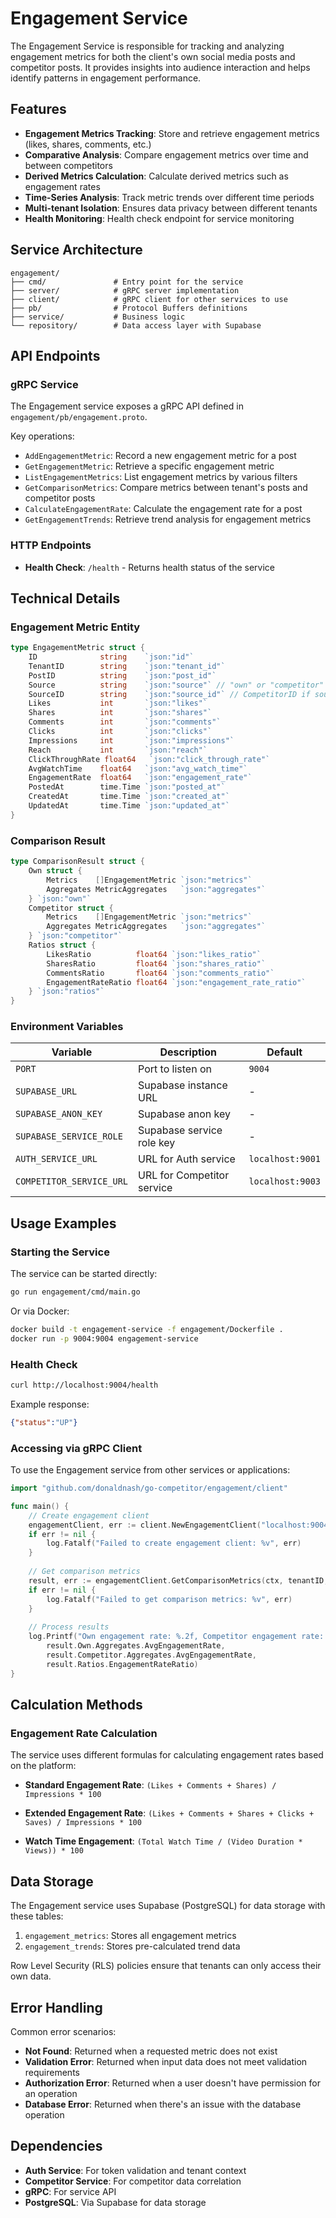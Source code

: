 # Engagement Service

The Engagement Service is responsible for tracking and analyzing engagement metrics for both the client's own social media posts and competitor posts. It provides insights into audience interaction and helps identify patterns in engagement performance.

## Features

- **Engagement Metrics Tracking**: Store and retrieve engagement metrics (likes, shares, comments, etc.)
- **Comparative Analysis**: Compare engagement metrics over time and between competitors
- **Derived Metrics Calculation**: Calculate derived metrics such as engagement rates
- **Time-Series Analysis**: Track metric trends over different time periods
- **Multi-tenant Isolation**: Ensures data privacy between different tenants
- **Health Monitoring**: Health check endpoint for service monitoring

## Service Architecture

```
engagement/
├── cmd/               # Entry point for the service
├── server/            # gRPC server implementation
├── client/            # gRPC client for other services to use
├── pb/                # Protocol Buffers definitions
├── service/           # Business logic
└── repository/        # Data access layer with Supabase
```

## API Endpoints

### gRPC Service

The Engagement service exposes a gRPC API defined in `engagement/pb/engagement.proto`.

Key operations:
- `AddEngagementMetric`: Record a new engagement metric for a post
- `GetEngagementMetric`: Retrieve a specific engagement metric
- `ListEngagementMetrics`: List engagement metrics by various filters
- `GetComparisonMetrics`: Compare metrics between tenant's posts and competitor posts
- `CalculateEngagementRate`: Calculate the engagement rate for a post
- `GetEngagementTrends`: Retrieve trend analysis for engagement metrics

### HTTP Endpoints

- **Health Check**: `/health` - Returns health status of the service

## Technical Details

### Engagement Metric Entity

```go
type EngagementMetric struct {
    ID              string    `json:"id"`
    TenantID        string    `json:"tenant_id"`
    PostID          string    `json:"post_id"`
    Source          string    `json:"source"` // "own" or "competitor"
    SourceID        string    `json:"source_id"` // CompetitorID if source is "competitor"
    Likes           int       `json:"likes"`
    Shares          int       `json:"shares"`
    Comments        int       `json:"comments"`
    Clicks          int       `json:"clicks"`
    Impressions     int       `json:"impressions"`
    Reach           int       `json:"reach"`
    ClickThroughRate float64   `json:"click_through_rate"`
    AvgWatchTime    float64   `json:"avg_watch_time"`
    EngagementRate  float64   `json:"engagement_rate"`
    PostedAt        time.Time `json:"posted_at"`
    CreatedAt       time.Time `json:"created_at"`
    UpdatedAt       time.Time `json:"updated_at"`
}
```

### Comparison Result

```go
type ComparisonResult struct {
    Own struct {
        Metrics    []EngagementMetric `json:"metrics"`
        Aggregates MetricAggregates   `json:"aggregates"`
    } `json:"own"`
    Competitor struct {
        Metrics    []EngagementMetric `json:"metrics"`
        Aggregates MetricAggregates   `json:"aggregates"`
    } `json:"competitor"`
    Ratios struct {
        LikesRatio          float64 `json:"likes_ratio"`
        SharesRatio         float64 `json:"shares_ratio"`
        CommentsRatio       float64 `json:"comments_ratio"`
        EngagementRateRatio float64 `json:"engagement_rate_ratio"`
    } `json:"ratios"`
}
```

### Environment Variables

| Variable | Description | Default |
|----------|-------------|---------|
| `PORT` | Port to listen on | `9004` |
| `SUPABASE_URL` | Supabase instance URL | - |
| `SUPABASE_ANON_KEY` | Supabase anon key | - |
| `SUPABASE_SERVICE_ROLE` | Supabase service role key | - |
| `AUTH_SERVICE_URL` | URL for Auth service | `localhost:9001` |
| `COMPETITOR_SERVICE_URL` | URL for Competitor service | `localhost:9003` |

## Usage Examples

### Starting the Service

The service can be started directly:

```bash
go run engagement/cmd/main.go
```

Or via Docker:

```bash
docker build -t engagement-service -f engagement/Dockerfile .
docker run -p 9004:9004 engagement-service
```

### Health Check

```bash
curl http://localhost:9004/health
```

Example response:
```json
{"status":"UP"}
```

### Accessing via gRPC Client

To use the Engagement service from other services or applications:

```go
import "github.com/donaldnash/go-competitor/engagement/client"

func main() {
    // Create engagement client
    engagementClient, err := client.NewEngagementClient("localhost:9004")
    if err != nil {
        log.Fatalf("Failed to create engagement client: %v", err)
    }
    
    // Get comparison metrics
    result, err := engagementClient.GetComparisonMetrics(ctx, tenantID, competitorID, startDate, endDate)
    if err != nil {
        log.Fatalf("Failed to get comparison metrics: %v", err)
    }
    
    // Process results
    log.Printf("Own engagement rate: %.2f, Competitor engagement rate: %.2f, Ratio: %.2f",
        result.Own.Aggregates.AvgEngagementRate,
        result.Competitor.Aggregates.AvgEngagementRate,
        result.Ratios.EngagementRateRatio)
}
```

## Calculation Methods

### Engagement Rate Calculation

The service uses different formulas for calculating engagement rates based on the platform:

- **Standard Engagement Rate**:
  `(Likes + Comments + Shares) / Impressions * 100`

- **Extended Engagement Rate**:
  `(Likes + Comments + Shares + Clicks + Saves) / Impressions * 100`

- **Watch Time Engagement**:
  `(Total Watch Time / (Video Duration * Views)) * 100`

## Data Storage

The Engagement service uses Supabase (PostgreSQL) for data storage with these tables:

1. `engagement_metrics`: Stores all engagement metrics
2. `engagement_trends`: Stores pre-calculated trend data

Row Level Security (RLS) policies ensure that tenants can only access their own data.

## Error Handling

Common error scenarios:

- **Not Found**: Returned when a requested metric does not exist
- **Validation Error**: Returned when input data does not meet validation requirements
- **Authorization Error**: Returned when a user doesn't have permission for an operation
- **Database Error**: Returned when there's an issue with the database operation

## Dependencies

- **Auth Service**: For token validation and tenant context
- **Competitor Service**: For competitor data correlation
- **gRPC**: For service API
- **PostgreSQL**: Via Supabase for data storage 